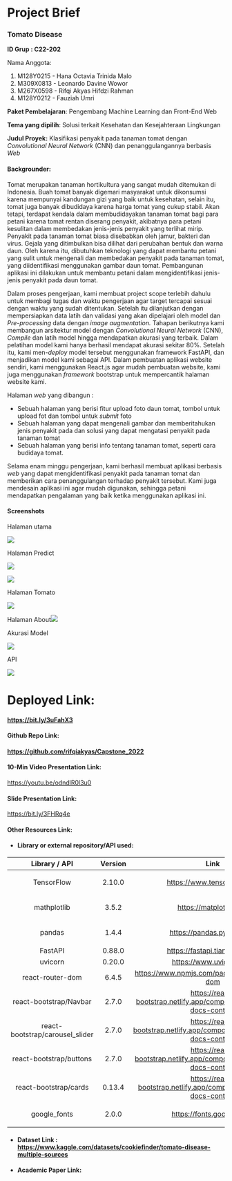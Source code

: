 # Project Brief
### Tomato Disease

**ID Grup : C22-202**

Nama Anggota:

1. M128Y0215 - Hana Octavia Trinida Malo
1. M309X0813 - Leonardo Davine Wowor
1. M267X0598 - Rifqi Akyas Hifdzi Rahman
1. M128Y0212 - Fauziah Umri

**Paket Pembelajaran**: Pengembang Machine Learning dan Front-End Web

**Tema yang dipilih**: Solusi terkait Kesehatan dan Kesejahteraan Lingkungan

**Judul Proyek:** Klasifikasi penyakit pada tanaman tomat dengan *Convolutional Neural Network* (CNN) dan penanggulangannya berbasis *Web*
#### **Backgrounder:**
Tomat merupakan tanaman hortikultura yang sangat mudah ditemukan di Indonesia. Buah tomat banyak digemari masyarakat untuk dikonsumsi karena mempunyai kandungan gizi yang baik untuk kesehatan, selain itu, tomat juga banyak dibudidaya karena harga tomat yang cukup stabil. Akan tetapi, terdapat kendala dalam membudidayakan tanaman tomat bagi para petani karena tomat rentan diserang penyakit, akibatnya para petani kesulitan dalam membedakan jenis-jenis penyakit yang terlihat mirip. Penyakit pada tanaman tomat biasa disebabkan oleh jamur, bakteri dan virus. Gejala yang ditimbulkan bisa dilihat dari perubahan bentuk dan warna daun. Oleh karena itu, dibutuhkan teknologi yang dapat membantu petani yang sulit untuk mengenali dan membedakan penyakit pada tanaman tomat, yang diidentifikasi menggunakan gambar daun tomat. Pembangunan aplikasi ini dilakukan untuk membantu petani dalam mengidentifikasi jenis-jenis penyakit pada daun tomat. 

Dalam proses pengerjaan, kami membuat project scope terlebih dahulu untuk membagi tugas dan waktu pengerjaan agar target tercapai sesuai dengan waktu yang sudah ditentukan.  Setelah itu dilanjutkan dengan mempersiapkan data latih dan validasi yang akan dipelajari oleh model dan *Pre-processing* data dengan *image augmentation.* Tahapan berikutnya kami membangun arsitektur model dengan *Convolutional Neural Network* (CNN), *Compile* dan latih model hingga mendapatkan akurasi yang terbaik. Dalam pelatihan model kami hanya berhasil mendapat akurasi sekitar 80%. Setelah itu, kami men-*deploy* model tersebut menggunakan framework FastAPI, dan menjadikan model kami sebagai API. Dalam pembuatan aplikasi website sendiri, kami menggunakan React.js agar mudah pembuatan website, kami juga menggunakan *framework* bootstrap untuk mempercantik halaman website kami.

Halaman *web* yang dibangun :

- Sebuah halaman yang berisi fitur upload foto daun tomat, tombol untuk upload fot dan tombol untuk *submit* foto
- Sebuah halaman yang dapat mengenali gambar dan memberitahukan jenis penyakit pada dan solusi yang dapat mengatasi penyakit pada tanaman tomat
- Sebuah halaman yang berisi info tentang tanaman tomat, seperti cara budidaya tomat.

Selama enam minggu pengerjaan, kami berhasil membuat aplikasi berbasis *web* yang dapat mengidentifikasi penyakit pada tanaman tomat dan memberikan cara penanggulangan terhadap penyakit tersebut. Kami juga mendesain aplikasi ini agar mudah digunakan, sehingga petani mendapatkan pengalaman yang baik ketika menggunakan aplikasi ini.

#### **Screenshots**
Halaman utama

![](Aspose.Words.036d7826-fc2d-42fd-97d3-ac8d3e5854d4.001.png)


Halaman Predict

![](Aspose.Words.036d7826-fc2d-42fd-97d3-ac8d3e5854d4.002.png)

![](Aspose.Words.036d7826-fc2d-42fd-97d3-ac8d3e5854d4.003.png)

Halaman Tomato

![](Aspose.Words.036d7826-fc2d-42fd-97d3-ac8d3e5854d4.004.png)

Halaman About![](Aspose.Words.036d7826-fc2d-42fd-97d3-ac8d3e5854d4.005.png)

Akurasi Model

![](Aspose.Words.036d7826-fc2d-42fd-97d3-ac8d3e5854d4.006.png)












API

![](Aspose.Words.036d7826-fc2d-42fd-97d3-ac8d3e5854d4.007.png)
# **Deployed Link:**
#### <https://bit.ly/3uFahX3>
#### **Github Repo Link:** 
#### <https://github.com/rifqiakyas/Capstone_2022>
#### **10-Min Video Presentation Link:** 
<https://youtu.be/odndlR0l3u0> 
#### **Slide Presentation Link:** 
<https://bit.ly/3FHRq4e>

#### **Other Resources Link:**
- #### **Library or external repository/API used:**


|**Library / API**|**Version**|**Link**|
| :-: | :-: | :-: |
|TensorFlow|<p>2.10.0</p><p></p>|<https://www.tensorflow.org/>|
|mathplotlib|<p>3.5.2</p><p></p>|<https://matplotlib.org/>|
|pandas|<p>1.4.4</p><p></p>|<https://pandas.pydata.org/>|
|FastAPI|0.88.0|<https://fastapi.tiangolo.com/>|
|uvicorn|0.20.0|<https://www.uvicorn.org/>|
|react-router-dom|6.4.5|<https://www.npmjs.com/package/react-router-dom>|
|react-bootstrap/Navbar|2.7.0|<https://react-bootstrap.netlify.app/components/navbar/#rb-docs-content> |
|react-bootstrap/carousel\_slider|2.7.0|<https://react-bootstrap.netlify.app/components/carousel/#rb-docs-content>[ ](https://pub.dev/packages/carousel_slider)|
|react-bootstrap/buttons|2.7.0|<https://react-bootstrap.netlify.app/components/buttons/#rb-docs-content> |
|react-bootstrap/cards|0.13.4|<https://react-bootstrap.netlify.app/components/cards/#rb-docs-content> |
|google\_fonts|2.0.0|<p><https://fonts.google.com/></p><p></p>|

- #### **Dataset Link : <https://www.kaggle.com/datasets/cookiefinder/tomato-disease-multiple-sources>**

- #### **Academic Paper Link:**
